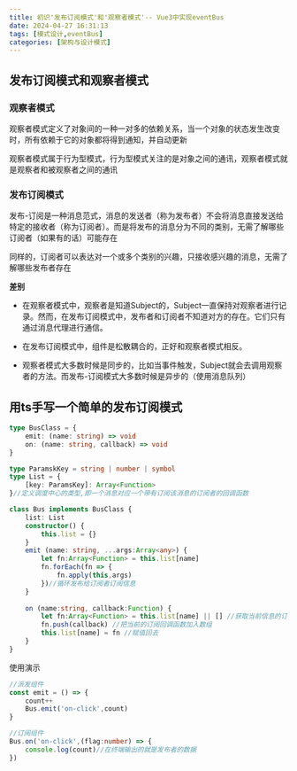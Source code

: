 ```yaml
---
title: 初识'发布订阅模式'和'观察者模式'-- Vue3中实现eventBus
date: 2024-04-27 16:31:13
tags: [模式设计,eventBus]
categories: [架构与设计模式]
---
```

## 发布订阅模式和观察者模式  
### 观察者模式
观察者模式定义了对象间的一种一对多的依赖关系，当一个对象的状态发生改变时，所有依赖于它的对象都将得到通知，并自动更新

观察者模式属于行为型模式，行为型模式关注的是对象之间的通讯，观察者模式就是观察者和被观察者之间的通讯  

<!--more-->

### 发布订阅模式  
发布-订阅是一种消息范式，消息的发送者（称为发布者）不会将消息直接发送给特定的接收者（称为订阅者）。而是将发布的消息分为不同的类别，无需了解哪些订阅者（如果有的话）可能存在  

同样的，订阅者可以表达对一个或多个类别的兴趣，只接收感兴趣的消息，无需了解哪些发布者存在

**差别**  

- 在观察者模式中，观察者是知道Subject的，Subject一直保持对观察者进行记录。然而，在发布订阅模式中，发布者和订阅者不知道对方的存在。它们只有通过消息代理进行通信。


- 在发布订阅模式中，组件是松散耦合的，正好和观察者模式相反。


- 观察者模式大多数时候是同步的，比如当事件触发，Subject就会去调用观察者的方法。而发布-订阅模式大多数时候是异步的（使用消息队列）  


## 用ts手写一个简单的发布订阅模式

```typescript
type BusClass = {
    emit: (name: string) => void
    on: (name: string, callback) => void
}

type ParamskKey = string | number | symbol
type List = {
    [key: ParamsKey]: Array<Function>
}//定义调度中心的类型,即一个消息对应一个带有订阅该消息的订阅者的回调函数

class Bus implements BusClass {
    list: List
    constructor() {
        this.list = {}
    }
    emit (name: string, ...args:Array<any>) {
        let fn:Array<Function> = this.list[name]
        fn.forEach(fn => {
            fn.apply(this,args)
        })//循环发布给订阅者订阅信息
    }
    
    on (name:string, callback:Function) {
        let fn:Array<Function> = this.list[name] || [] //获取当前信息的订阅回调函数,没有则初始化一个空数组
        fn.push(callback) //把当前的订阅回调函数加入数组
        this.list[name] = fn //赋值回去
    }
}
```

使用演示
```typescript
//派发组件
const emit = () => {
    count++
    Bus.emit('on-click',count)
}

//订阅组件
Bus.on('on-click',(flag:number) => {
    console.log(count)//在终端输出的就是发布者的数据
})
```